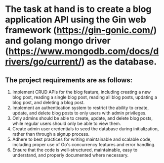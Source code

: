 # The task at hand is to create a blog application API using the Gin web framework (https://gin-gonic.com/) and golang mongo driver (https://www.mongodb.com/docs/drivers/go/current/) as the database.

## The project requirements are as follows:

1. Implement CRUD APIs for the blog feature, including creating a new blog post, reading a single blog post, reading all blog posts, updating a blog post, and deleting a blog post.
2. Implement an authentication system to restrict the ability to create, update, and delete blog posts to only users with admin privileges. 
3. Only admins should be able to create, update, and delete blog posts, while regular users should only be able to view them.
4. Create admin user credentials to seed the database during initialization, rather than through a signup process.
5. Adhere to best practices for writing maintainable and scalable code, including proper use of Go's concurrency features and error handling.
6. Ensure that the code is well-structured, maintainable, easy to understand, and properly documented where necessary.
